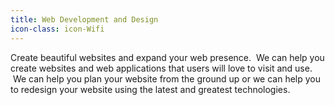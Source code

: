 ```yaml
---
title: Web Development and Design
icon-class: icon-Wifi
---
```


Create beautiful websites and expand your web presence.  We can help you create websites and web applications that users will love to visit and use.  We can help you plan your website from the ground up or we can help you to redesign your website using the latest and greatest technologies.
